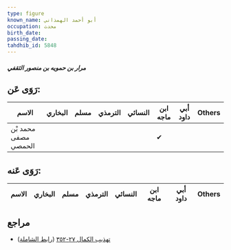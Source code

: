 ```yaml
---
type: figure
known_name: أبو أحمد الهمذاني
occupation: محدث
birth_date:
passing_date:
tahdhib_id: 5848
---
```

##### مرار بن حمويه بن منصور الثقفي

## رَوَى عَن:
| الاسم                | البخاري | مسلم | الترمذي | النسائي | ابن ماجه | أبي داود | Others |
| -------------------- | ------- | ---- | ------- | ------- | -------- | -------- | ------ |
| محمد بْن مصفى الحمصي |         |      |         |         | ✔        |          |        |
## رَوَى عَنه:
| الاسم | البخاري | مسلم | الترمذي | النسائي | ابن ماجه | أبي داود | Others |
| ----- | ------- | ---- | ------- | ------- | -------- | -------- | ------ |
## مراجع
- [تهذيب الكمال ٢٧-٣٥٢](obsidian://open?vault=Tahdhib-al-Kamal&file=Figures/٥٨٤٨-مرار%20بن%20حمويه%20بن%20منصور%20الثقفي) ([رابط الشاملة](https://shamela.ws/book/3722/14741))